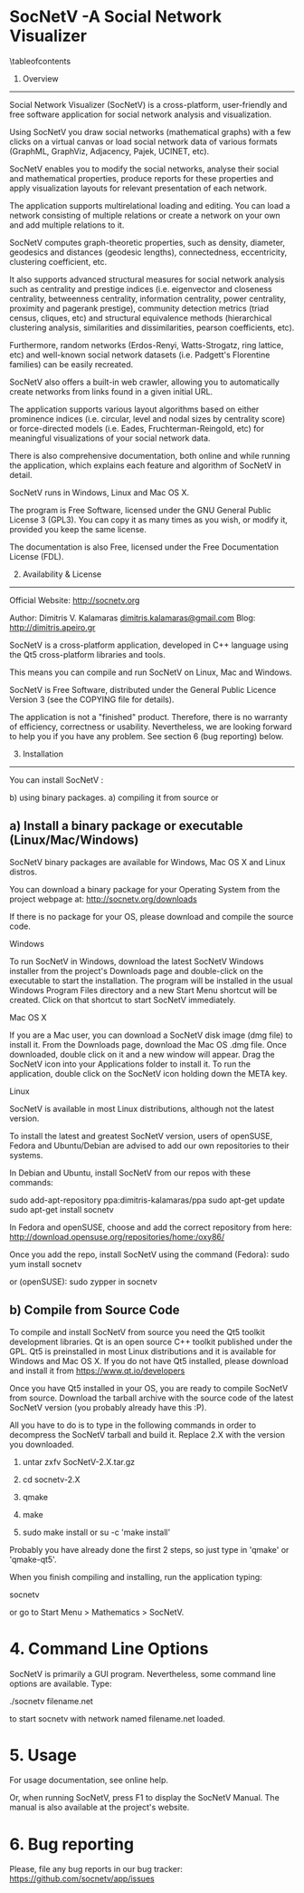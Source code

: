 SocNetV -A Social Network Visualizer
====================================


\tableofcontents

1. Overview
------------

Social Network Visualizer (SocNetV) is a cross-platform, user-friendly and free
software application for social network analysis and visualization.

Using SocNetV you draw social networks (mathematical graphs) with a few clicks 
on a virtual canvas or load social network data of various formats (GraphML, 
GraphViz, Adjacency, Pajek, UCINET, etc).

SocNetV enables you to modify the social networks, analyse their social and 
mathematical properties, produce reports for these properties and apply 
visualization layouts for relevant presentation of each network. 

The application supports multirelational loading and editing. 
You can load a network consisting of multiple relations or create a network 
on your own and add multiple relations to it.

SocNetV computes graph-theoretic properties, such as density, diameter, geodesics 
and distances (geodesic lengths), connectedness, eccentricity, clustering coefficient, etc. 

It also supports advanced structural measures for social network analysis 
such as centrality and prestige indices (i.e. eigenvector and closeness centrality, 
betweenness centrality, information centrality, power centrality, proximity and 
pagerank prestige), community detection metrics (triad census, cliques, etc) and 
structural equivalence methods (hierarchical clustering analysis, similarities and 
dissimilarities, pearson coefficients, etc). 

Furthermore, random networks (Erdos-Renyi, Watts-Strogatz, ring lattice, etc) and 
well-known social network datasets (i.e. Padgett's Florentine families) can be easily 
recreated. 

SocNetV also offers a built-in web crawler, allowing you to automatically create 
networks from links found in a given initial URL.

The application supports various layout algorithms based on either prominence indices 
(i.e. circular, level and nodal sizes by centrality score) or force-directed models 
(i.e. Eades, Fruchterman-Reingold, etc) for meaningful visualizations of your social 
network data.

There is also comprehensive documentation, both online and while running the 
application, which explains each feature and algorithm of SocNetV in detail.

SocNetV runs in Windows, Linux and Mac OS X.

The program is Free Software, licensed under the GNU General Public License 3 (GPL3).
You can copy it as many times as you wish, or modify it, provided you keep the 
same license. 

The documentation is also Free, licensed under the Free Documentation License (FDL).


2. Availability & License
-------------------------

Official Website: http://socnetv.org

Author: Dimitris V. Kalamaras <dimitris.kalamaras@gmail.com>
Blog:   http://dimitris.apeiro.gr

SocNetV is a cross-platform application, developed in C++ language 
using the Qt5 cross-platform libraries and tools.

This means you can compile and run SocNetV on Linux, Mac and Windows. 

SocNetV is Free Software, distributed under the General Public Licence Version 3 
(see the COPYING file for details). 

The application is not a "finished" product. Therefore, 
there is no warranty of efficiency, correctness or usability. 
Nevertheless, we are looking forward to help you if you have any problem. 
See section 6 (bug reporting) below.



3. Installation
---------------

You can install SocNetV :

b) using binary packages.
a) compiling it from source or


## a) Install a binary package or executable (Linux/Mac/Windows)

SocNetV binary packages are available for Windows, Mac OS X and Linux distros.

You can download a binary package for your Operating System from the project
webpage at: http://socnetv.org/downloads

If there is no package for your OS, please download and compile the source code.

Windows

To run SocNetV in Windows, download the latest SocNetV Windows installer from the 
project's Downloads page and double-click on the executable to start the installation.
The program will be installed in the usual Windows Program Files directory and a new 
Start Menu shortcut will be created. Click on that shortcut to start SocNetV immediately.

Mac OS X

If you are a Mac user, you can download a SocNetV disk image (dmg file) to install it. 
From the Downloads page, download the Mac OS .dmg file. 
Once downloaded, double click on it and a new window will appear. Drag the SocNetV icon
into your Applications folder to install it.
To run the application, double click on the SocNetV icon holding down the META key.

Linux

SocNetV is available in most Linux distributions, although not the latest version. 

To install the latest and greatest SocNetV version, users of openSUSE, Fedora and 
Ubuntu/Debian are advised to add our own repositories to their systems.

In Debian and Ubuntu, install SocNetV from our repos with these commands:

sudo add-apt-repository ppa:dimitris-kalamaras/ppa
sudo apt-get update
sudo apt-get install socnetv

In Fedora and openSUSE, choose and add the correct repository from here: 
http://download.opensuse.org/repositories/home:/oxy86/ 

Once you add the repo, install SocNetV using the command (Fedora):
sudo yum install socnetv

or (openSUSE): 
sudo zypper in socnetv



## b) Compile from Source Code

To compile and install SocNetV from source you need the Qt5 toolkit development 
libraries. Qt is an open source C++ toolkit published under the GPL. 
Qt5 is preinstalled in most Linux distributions and it is available for
Windows and Mac OS X.  If you do not have Qt5 installed, please download and
install it from https://www.qt.io/developers

Once you have Qt5 installed in your OS, you are ready to compile SocNetV from source.
Download the tarball archive with the source code of the latest SocNetV version 
(you probably already have this :P). 

All you have to do is to type in the following commands in order to decompress the
SocNetV tarball and build it. Replace 2.X with the version you downloaded.

1) untar zxfv SocNetV-2.X.tar.gz

2) cd socnetv-2.X

3) qmake

4) make

5) sudo make install or su -c 'make install'

Probably you have already done the first 2 steps, so just type in 'qmake' or 'qmake-qt5'.

When you finish compiling and installing, run the application typing:

socnetv

or go to Start Menu > Mathematics  > SocNetV.



# 4. Command Line Options
	
SocNetV is primarily a GUI program. Nevertheless, some command line options 
are available. Type:

./socnetv filename.net

to start socnetv with network named filename.net loaded.



# 5. Usage 

For usage documentation, see online help.

Or, when running SocNetV, press F1 to display the SocNetV Manual.
The manual is also available at the project's website.


# 6. Bug reporting

Please, file any bug reports in our bug tracker:
https://github.com/socnetv/app/issues

